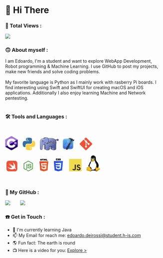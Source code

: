 # 👋 Hi There

### 👀 Total Views : 
<img src="https://profile-counter.glitch.me/EdoardoCoding1/count.svg">

### 🙃 About myself :
I am Edoardo, I'm a student and want to explore WebApp Development, Robot programming & Machine Learning. I use GitHub to post my projects, make new friends and solve coding problems.
<br><br>My favorite language is Python as I mainly work with rasberry Pi boards. I find interesting using Swift and SwiftUI for creating macOS and iOS applications. Additionally I also enjoy learning Machine and Network pentesting. 
<br><br>

### 🛠️ Tools and Languages :
<br>
<html>


<img src="CS.png" width="40px">&nbsp;&nbsp;&nbsp;
<img src="PYTHON.png" width="40px">&nbsp;&nbsp;&nbsp;
<img src="PHP.png" width="60px">&nbsp;&nbsp;
<img src="XCODE.png" width="40px">&nbsp;&nbsp;&nbsp;
<img src="GIT.png" width="40px">&nbsp;&nbsp;

&nbsp;<img src="SWIFT.png" width="35px">&nbsp;&nbsp;&nbsp;&nbsp;
<img src="NODEJS.png" width="30px">&nbsp;&nbsp;&nbsp;
<img src="HTML5.png" width="40px">&nbsp;&nbsp;&nbsp;<img src="CSS3.png" width="29px">&nbsp;&nbsp;&nbsp;&nbsp;
<img src="JS.png" width="40px">&nbsp;&nbsp;&nbsp;
<img src="Tux.svg.png" width="43px">&nbsp;&nbsp;

</html>

<br>

### 🐙 My GitHub :

<img src="http://github-readme-streak-stats.herokuapp.com?user=EdoardoCoding1&theme=github-dark">&nbsp;&nbsp;&nbsp;&nbsp;&nbsp;&nbsp;&nbsp;&nbsp;<img src="https://github-readme-stats.vercel.app/api/top-langs/?username=EdoardoCoding1&layout=compact&theme=vision-friendly-dark">

### ☎️ Get in Touch :

- 🔭 I'm currently learning Java
- 📫 My Email for reach me: edoardo.deirossi@student.h-is.com
- 🌎 Fun fact: The earth is round
- 📺 Here is a video for you: <a href="https://www.youtube.com/watch?v=4Jui6Prje6o">Explore ></a>
